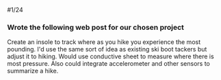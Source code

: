 #1/24

### Wrote the following web post for our chosen project

Create an insole to track where as you hike you experience the most pounding. I'd use the same sort of idea as existing ski boot tackers but adjust it to hiking. Would use conductive sheet to measure where there is most pressure. Also could integrate accelerometer and other sensors to summarize a hike.

